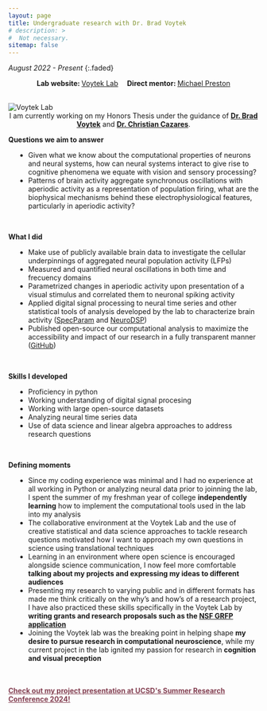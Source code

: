 ```yaml
---
layout: page
title: Undergraduate research with Dr. Brad Voytek
# description: >
#  Not necessary.
sitemap: false
---
```


<em>August 2022 - Present</em>
{:.faded}

<p style="text-align:center;"><strong>Lab website: </strong><a href="https://voyteklab.com" target="_blank" rel="noopener noreferrer">Voytek Lab</a> &emsp;<strong>Direct mentor: </strong><a href="https://voyteklab.com/members#:~:text=of%20electrophysiological%20recordings.-,PhD%20Student,-Michael%20(MJ)%20Preston" target="_blank" rel="noopener noreferrer">Michael Preston </a></p>
<br>
<img alt="Voytek Lab" src="https://andyrdar.github.io/assets/img/blog/voytek_lab.jpg" style="max-width: 100%;" />

<div class="message" style="text-align: center;">
  I am currently working on my Honors Thesis under the guidance of <a href="https://voyteklab.com/members#:~:text=Principal%20Investigator%0ABradley%20Voytek" style="font-weight: bold;" class="normal-link">Dr. Brad Voytek</a> and <a href="https://chriscaz.com/" style="font-weight: bold;" class="normal-link">Dr. Christian Cazares</a>.
</div>

<strong>Questions we aim to answer</strong>
<ul style="padding-left:40px">
<li>Given what we know about the computational properties of neurons and neural systems, how can neural systems interact to give rise to cognitive phenomena we equate with vision and sensory processing?</li>
<li>Patterns of brain activity aggregate synchronous oscillations with aperiodic activity as a representation of population firing, what are the biophysical mechanisms behind these electrophysiological features, particularly in aperiodic activity? </li>
</ul>
<br>


<strong>What I did</strong>
<ul style="padding-left:40px">
<li>Make use of publicly available brain data to investigate the cellular underpinnings of aggregated neural population activity (LFPs)</li>
<li>Measured and quantified neural oscillations in both time and frecuency domains</li>
<li>Parametrized changes in aperiodic activity upon presentation of a visual stimulus and correlated them to neuronal spiking activity</li>
<li>Applied digital signal processing to neural time series and other statistical tools of analysis developed by the lab to characterize brain activity (<a href="https://specparam-tools.github.io/" target="_blank" rel="noopener noreferrer">SpecParam</a> and <a href="https://neurodsp-tools.github.io/neurodsp/" target="_blank" rel="noopener noreferrer">NeuroDSP</a>)</li>
<li>Published open-source our computational analysis to maximize the accessibility and impact of our research in a fully transparent manner (<a href="https://github.com/voytekresearch/v1_v4_1024_elec" target="_blank" rel="noopener noreferrer">GitHub</a>)</li>
</ul>
<br>


<strong>Skills I developed</strong>
<ul style="padding-left:40px">
<li>Proficiency in python</li>
<li>Working understanding of digital signal procesing </li>
<li>Working with large open-source datasets </li>
<li>Analyzing neural time series data</li>
<li>Use of data science and linear algebra approaches to address research questions</li>
</ul>
<br>


<strong>Defining moments</strong>
<ul style="padding-left:40px">
<li>Since my coding experience was minimal and I had no experience at all working in Python or analyzing neural data prior to joinning the lab, I spent the summer of my freshman year of college <strong>independently learning</strong> how to implement the computational tools used in the lab into my analysis</li>
<li>The collaborative environment at the Voytek Lab and the use of creative statistical and data science approaches to tackle research questions motivated how I want to approach my own questions in science using translational techniques</li>
<li>Learning in an environment where open science is encouraged alongside science communication, I now feel more comfortable <strong>talking about my projects and expressing my ideas to different audiences</strong></li>
<li>Presenting my research to varying public and in different formats has made me think critically on the why’s and how’s of a research project, I have also practiced these skills specifically in the Voytek Lab by <strong>writing grants and research proposals such as the <a href="https://www.nsfgrfp.org/" target="_blank" rel="noopener noreferrer">NSF GRFP application</a></strong></li>
<li>Joining the Voytek lab was the breaking point in helping shape <strong>my desire to pursue research in computational neuroscience</strong>, while my current project in the lab ignited my passion for research in <strong>cognition and visual preception</strong></li>
</ul>

<br><br>
<a href="https://andyrdar.github.io/outreach/2024-08-14-src/" style='color:#833F51; font-weight:bold;'>Check out my project presentation at UCSD's Summer Research Conference 2024!</a>